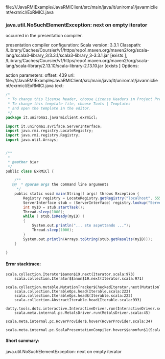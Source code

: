 file://<WORKSPACE>/JavaRMIExample/JavaRMIClient/src/main/java/it/uniroma1/javarmiclient/exrmicl/ExRMICl.java
### java.util.NoSuchElementException: next on empty iterator

occurred in the presentation compiler.

presentation compiler configuration:
Scala version: 3.3.1
Classpath:
<HOME>/Library/Caches/Coursier/v1/https/repo1.maven.org/maven2/org/scala-lang/scala3-library_3/3.3.1/scala3-library_3-3.3.1.jar [exists ], <HOME>/Library/Caches/Coursier/v1/https/repo1.maven.org/maven2/org/scala-lang/scala-library/2.13.10/scala-library-2.13.10.jar [exists ]
Options:



action parameters:
offset: 439
uri: file://<WORKSPACE>/JavaRMIExample/JavaRMIClient/src/main/java/it/uniroma1/javarmiclient/exrmicl/ExRMICl.java
text:
```scala
/*
 * To change this license header, choose License Headers in Project Properties.
 * To change this template file, choose Tools | Templates
 * and open the template in the editor.
 */
package it.uniroma1.javarmiclient.exrmicl;

import it.uniroma1.svriface.ServerInterface;
import java.rmi.registry.LocateRegistry;
import java.rmi.registry.Registry;
import java.util.Arrays;


/**
 *
 * @author biar
 */
public class ExRMICl {

    /**
   @@  * @param args the command line arguments
     */
    public static void main(String[] args) throws Exception {
        Registry registry = LocateRegistry.getRegistry("localhost", 5555);
        ServerInterface stub = (ServerInterface) registry.lookup("Server");
        int myID = stub.startTask();
        Thread.sleep(1000);
        while ( stub.isReady(myID) ) 
        {
            System.out.println("... sto aspettando ...");
            Thread.sleep(1000);
        }
        System.out.println(Arrays.toString(stub.getResults(myID)));
    }
    
}

```



#### Error stacktrace:

```
scala.collection.Iterator$$anon$19.next(Iterator.scala:973)
	scala.collection.Iterator$$anon$19.next(Iterator.scala:971)
	scala.collection.mutable.MutationTracker$CheckedIterator.next(MutationTracker.scala:76)
	scala.collection.IterableOps.head(Iterable.scala:222)
	scala.collection.IterableOps.head$(Iterable.scala:222)
	scala.collection.AbstractIterable.head(Iterable.scala:933)
	dotty.tools.dotc.interactive.InteractiveDriver.run(InteractiveDriver.scala:168)
	scala.meta.internal.pc.MetalsDriver.run(MetalsDriver.scala:45)
	scala.meta.internal.pc.HoverProvider$.hover(HoverProvider.scala:34)
	scala.meta.internal.pc.ScalaPresentationCompiler.hover$$anonfun$1(ScalaPresentationCompiler.scala:352)
```
#### Short summary: 

java.util.NoSuchElementException: next on empty iterator